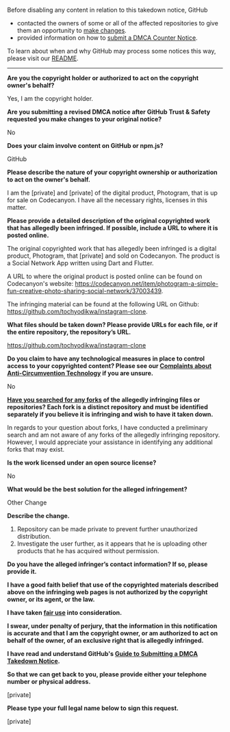 Before disabling any content in relation to this takedown notice, GitHub
- contacted the owners of some or all of the affected repositories to give them an opportunity to [make changes](https://docs.github.com/en/github/site-policy/dmca-takedown-policy#a-how-does-this-actually-work).
- provided information on how to [submit a DMCA Counter Notice](https://docs.github.com/en/articles/guide-to-submitting-a-dmca-counter-notice).

To learn about when and why GitHub may process some notices this way, please visit our [README](https://github.com/github/dmca/blob/master/README.md#anatomy-of-a-takedown-notice).

---

**Are you the copyright holder or authorized to act on the copyright owner's behalf?**

Yes, I am the copyright holder.

**Are you submitting a revised DMCA notice after GitHub Trust & Safety requested you make changes to your original notice?**

No

**Does your claim involve content on GitHub or npm.js?**

GitHub

**Please describe the nature of your copyright ownership or authorization to act on the owner's behalf.**

I am the [private] and [private] of the digital product, Photogram, that is up for sale on Codecanyon. I have all the necessary rights, licenses in this matter.

**Please provide a detailed description of the original copyrighted work that has allegedly been infringed. If possible, include a URL to where it is posted online.**

The original copyrighted work that has allegedly been infringed is a digital product, Photogram, that [private] and sold on Codecanyon. The product is a Social Network App written using Dart and Flutter.

A URL to where the original product is posted online can be found on Codecanyon's website: https://codecanyon.net/item/photogram-a-simple-fun-creative-photo-sharing-social-network/37003439.

The infringing material can be found at the following URL on Github: https://github.com/tochyodikwa/instagram-clone.

**What files should be taken down? Please provide URLs for each file, or if the entire repository, the repository’s URL.**

https://github.com/tochyodikwa/instagram-clone

**Do you claim to have any technological measures in place to control access to your copyrighted content? Please see our <a href="https://docs.github.com/articles/guide-to-submitting-a-dmca-takedown-notice#complaints-about-anti-circumvention-technology">Complaints about Anti-Circumvention Technology</a> if you are unsure.**

No

**<a href="https://docs.github.com/articles/dmca-takedown-policy#b-what-about-forks-or-whats-a-fork">Have you searched for any forks</a> of the allegedly infringing files or repositories? Each fork is a distinct repository and must be identified separately if you believe it is infringing and wish to have it taken down.**

In regards to your question about forks, I have conducted a preliminary search and am not aware of any forks of the allegedly infringing repository. However, I would appreciate your assistance in identifying any additional forks that may exist.

**Is the work licensed under an open source license?**

No

**What would be the best solution for the alleged infringement?**

Other Change

**Describe the change.**

1. Repository can be made private to prevent further unauthorized distribution.  
2. Investigate the user further, as it appears that he is uploading other products that he has acquired without permission.

**Do you have the alleged infringer’s contact information? If so, please provide it.**

**I have a good faith belief that use of the copyrighted materials described above on the infringing web pages is not authorized by the copyright owner, or its agent, or the law.**

**I have taken <a href="https://www.lumendatabase.org/topics/22">fair use</a> into consideration.**

**I swear, under penalty of perjury, that the information in this notification is accurate and that I am the copyright owner, or am authorized to act on behalf of the owner, of an exclusive right that is allegedly infringed.**

**I have read and understand GitHub's <a href="https://docs.github.com/articles/guide-to-submitting-a-dmca-takedown-notice/">Guide to Submitting a DMCA Takedown Notice</a>.**

**So that we can get back to you, please provide either your telephone number or physical address.**

[private]

**Please type your full legal name below to sign this request.**

[private]
